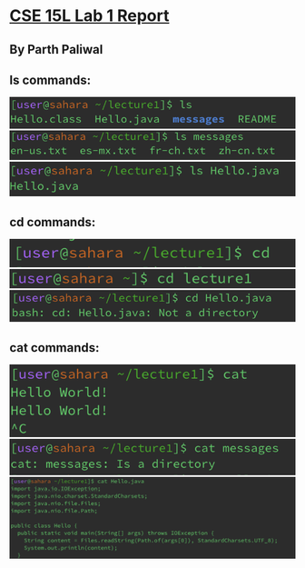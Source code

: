 # [CSE 15L Lab 1 Report](https://docs.google.com/document/d/1y9pPBCBUsMvj26C1KTnRqF1BlgcIct7wBDIQGvTMFxY/edit?usp=sharing)
## By Parth Paliwal

ls commands:
---
![Image](screenshots/ls1.png)
![Image](screenshots/ls2.png)
![Image](screenshots/ls3.png)

cd commands:
---
![Image](screenshots/cd1.png)
![Image](screenshots/cd2.png)
![Image](screenshots/cd3.png)

cat commands:
---
![Image](screenshots/cat1.png)
![Image](screenshots/cat2.png)
![Image](screenshots/cat3.png)
